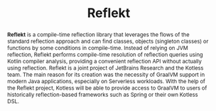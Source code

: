 ---
title: "Reflekt"
collection: tools
permalink: /tool/reflekt
pdf: 'https://arxiv.org/abs/2202.06033'
tool: 'https://github.com/JetBrains-Research/reflekt'
paperurl: 'https://doi.org/10.1109/ICSE-SEIP55303.2022.9793932'
tag: 'A plugin for Kotlin compiler for compile-time reflection.'
abstract: "<p><b>Reflekt</b> is a compile-time reflection library that leverages the flows of the standard reflection approach and can find classes, objects (singleton classes) or functions by some conditions in compile-time. Instead of relying on JVM reflection, Reflekt performs compile-time resolution of reflection queries using Kotlin compiler analysis, providing a convenient reflection API without actually using reflection. Reflekt is a joint project of JetBrains Research and the Kotless team. The main reason for its creation was the necessity of GraalVM support in modern Java applications, especially on Serverless workloads. With the help of the Reflekt project, Kotless will be able to provide access to GraalVM to users of historically reflection-based frameworks such as Spring or their own Kotless DSL.</p>"
---